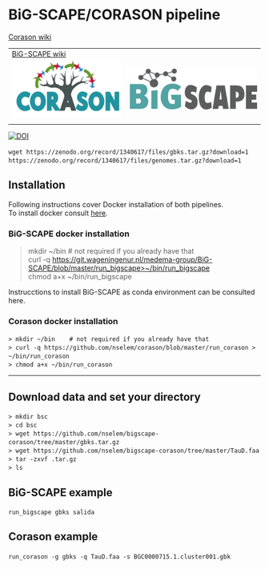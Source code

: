 # BiG-SCAPE/CORASON pipeline

<table>

   <a href="https://github.com/nselem/corason/wiki"> Corason wiki</a>
   </td><td style="vertical-align: middle">
    <a href="https://git.wageningenur.nl/medema-group/BiG-SCAPE/wikis/home"> BiG-SCAPE wiki</a>
   </td></tr>
   <tr><td> <img src="images/corason.png" alt="corason" width="250px"/>  
   </td><td style="vertical-align: middle"> <img src="images/bigscape.png" alt="bigscape" /> </td></tr>
<tr><td>
</table>


   

[![DOI](https://zenodo.org/badge/DOI/10.5281/zenodo.1340617.svg)](https://doi.org/10.5281/zenodo.1340617)  

`wget https://zenodo.org/record/1340617/files/gbks.tar.gz?download=1`    
`https://zenodo.org/record/1340617/files/genomes.tar.gz?download=1`    

## Installation
Following instructions cover Docker installation of both pipelines.    
To install docker consult [here](pages/dockerInstall.md).  

### BiG-SCAPE docker installation     
> mkdir ~/bin    # not required if you already have that  
> curl -q https://git.wageningenur.nl/medema-group/BiG-SCAPE/blob/master/run_bigscape>~/bin/run_bigscape    
> chmod a+x ~/bin/run_bigscape    

Instrucctions to install BiG-SCAPE as conda environment can be consulted here.  

### Corason docker installation  
`> mkdir ~/bin    # not required if you already have that`    
`> curl -q https://github.com/nselem/corason/blob/master/run_corason > ~/bin/run_corason`    
`> chmod a+x ~/bin/run_corason`    

----------------
## Download data and set your directory  
`> mkdir bsc`  
`> cd bsc`  
`> wget https://github.com/nselem/bigscape-corason/tree/master/gbks.tar.gz`    
`> wget https://github.com/nselem/bigscape-corason/tree/master/TauD.faa`    
`> tar -zxvf .tar.gz`    
`> ls`  

## BiG-SCAPE example  
`run_bigscape gbks salida`  

## Corason example  
`run_corason -g gbks -q TauD.faa -s BGC0000715.1.cluster001.gbk`    
